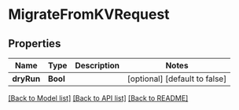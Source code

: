 # MigrateFromKVRequest

## Properties
Name | Type | Description | Notes
------------ | ------------- | ------------- | -------------
**dryRun** | **Bool** |  | [optional] [default to false]

[[Back to Model list]](../README.md#documentation-for-models) [[Back to API list]](../README.md#documentation-for-api-endpoints) [[Back to README]](../README.md)


